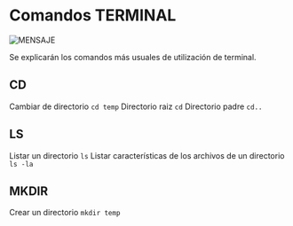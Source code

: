 # Comandos TERMINAL

![MENSAJE](https://portallinux.es/wp-content/uploads/2013/01/terminal-comandos.jpg)

Se explicarán los comandos más usuales de utilización de terminal.

## CD

Cambiar de directorio `cd temp`
Directorio raiz `cd`
Directorio padre `cd..`

## LS

Listar un directorio `ls`
Listar características de los archivos de un directorio `ls -la`

## MKDIR

Crear un directorio `mkdir temp`
